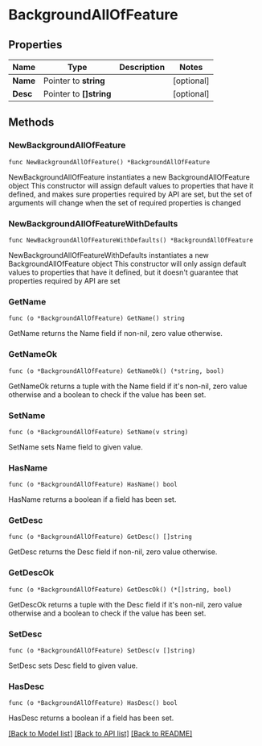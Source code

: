 # BackgroundAllOfFeature

## Properties

Name | Type | Description | Notes
------------ | ------------- | ------------- | -------------
**Name** | Pointer to **string** |  | [optional] 
**Desc** | Pointer to **[]string** |  | [optional] 

## Methods

### NewBackgroundAllOfFeature

`func NewBackgroundAllOfFeature() *BackgroundAllOfFeature`

NewBackgroundAllOfFeature instantiates a new BackgroundAllOfFeature object
This constructor will assign default values to properties that have it defined,
and makes sure properties required by API are set, but the set of arguments
will change when the set of required properties is changed

### NewBackgroundAllOfFeatureWithDefaults

`func NewBackgroundAllOfFeatureWithDefaults() *BackgroundAllOfFeature`

NewBackgroundAllOfFeatureWithDefaults instantiates a new BackgroundAllOfFeature object
This constructor will only assign default values to properties that have it defined,
but it doesn't guarantee that properties required by API are set

### GetName

`func (o *BackgroundAllOfFeature) GetName() string`

GetName returns the Name field if non-nil, zero value otherwise.

### GetNameOk

`func (o *BackgroundAllOfFeature) GetNameOk() (*string, bool)`

GetNameOk returns a tuple with the Name field if it's non-nil, zero value otherwise
and a boolean to check if the value has been set.

### SetName

`func (o *BackgroundAllOfFeature) SetName(v string)`

SetName sets Name field to given value.

### HasName

`func (o *BackgroundAllOfFeature) HasName() bool`

HasName returns a boolean if a field has been set.

### GetDesc

`func (o *BackgroundAllOfFeature) GetDesc() []string`

GetDesc returns the Desc field if non-nil, zero value otherwise.

### GetDescOk

`func (o *BackgroundAllOfFeature) GetDescOk() (*[]string, bool)`

GetDescOk returns a tuple with the Desc field if it's non-nil, zero value otherwise
and a boolean to check if the value has been set.

### SetDesc

`func (o *BackgroundAllOfFeature) SetDesc(v []string)`

SetDesc sets Desc field to given value.

### HasDesc

`func (o *BackgroundAllOfFeature) HasDesc() bool`

HasDesc returns a boolean if a field has been set.


[[Back to Model list]](../README.md#documentation-for-models) [[Back to API list]](../README.md#documentation-for-api-endpoints) [[Back to README]](../README.md)


